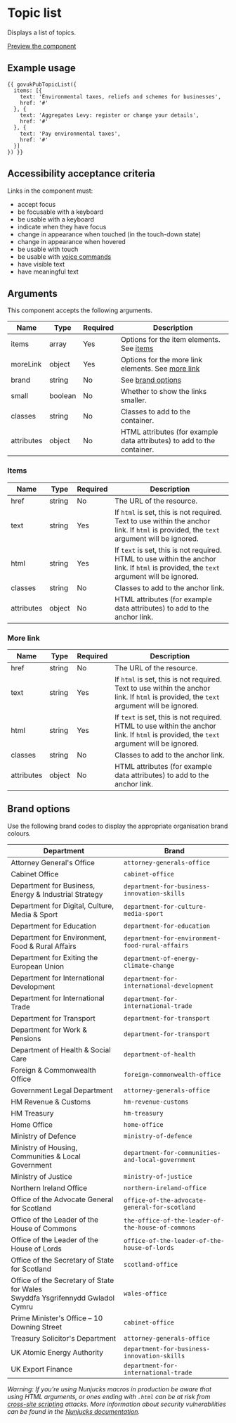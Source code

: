 # Topic list

Displays a list of topics.

[Preview the component](https://govuk-publishing-frontend.herokuapp.com/components/topic-list/)

## Example usage

```
{{ govukPubTopicList({
  items: [{
    text: 'Environmental taxes, reliefs and schemes for businesses',
    href: '#'
  }, {
    text: 'Aggregates Levy: register or change your details',
    href: '#'
  }, {
    text: 'Pay environmental taxes',
    href: '#'
  }]
}) }}
```

## Accessibility acceptance criteria

Links in the component must:

- accept focus
- be focusable with a keyboard
- be usable with a keyboard
- indicate when they have focus
- change in appearance when touched (in the touch-down state)
- change in appearance when hovered
- be usable with touch
- be usable with [voice commands](https://www.w3.org/WAI/perspectives/voice.html)
- have visible text
- have meaningful text

## Arguments

This component accepts the following arguments.

|Name|Type|Required|Description|
|---|---|---|---|
|items|array|Yes|Options for the item elements. See [items](#items)|
|moreLink|object|Yes|Options for the more link elements. See [more link](#more-link)|
|brand|string|No|See [brand options](#brand-options)|
|small|boolean|No|Whether to show the links smaller.|
|classes|string|No|Classes to add to the container.|
|attributes|object|No|HTML attributes (for example data attributes) to add to the container.|

### Items

|Name|Type|Required|Description|
|---|---|---|---|
|href|string|No|The URL of the resource.|
|text|string|Yes|If `html` is set, this is not required. Text to use within the anchor link. If `html` is provided, the `text` argument will be ignored.|
|html|string|Yes|If `text` is set, this is not required. HTML to use within the anchor link. If `html` is provided, the `text` argument will be ignored.|
|classes|string|No|Classes to add to the anchor link.|
|attributes|object|No|HTML attributes (for example data attributes) to add to the anchor link.|

### More link

|Name|Type|Required|Description|
|---|---|---|---|
|href|string|No|The URL of the resource.|
|text|string|Yes|If `html` is set, this is not required. Text to use within the anchor link. If `html` is provided, the `text` argument will be ignored.|
|html|string|Yes|If `text` is set, this is not required. HTML to use within the anchor link. If `html` is provided, the `text` argument will be ignored.|
|classes|string|No|Classes to add to the anchor link.|
|attributes|object|No|HTML attributes (for example data attributes) to add to the anchor link.|

## Brand options

Use the following brand codes to display the appropriate organisation brand colours.

|Department|Brand|
|---|---|
|Attorney General's Office|`attorney-generals-office`|
|Cabinet Office|`cabinet-office`|
|Department for Business, Energy & Industrial Strategy|`department-for-business-innovation-skills`|
|Department for Digital, Culture, Media & Sport|`department-for-culture-media-sport`|
|Department for Education|`department-for-education`|
|Department for Environment, Food & Rural Affairs|`department-for-environment-food-rural-affairs`|
|Department for Exiting the European Union|`department-of-energy-climate-change`|
|Department for International Development|`department-for-international-development`|
|Department for International Trade|`department-for-international-trade`|
|Department for Transport|`department-for-transport`|
|Department for Work & Pensions|`department-for-transport`|
|Department of Health & Social Care|`department-of-health`|
|Foreign & Commonwealth Office|`foreign-commonwealth-office`|
|Government Legal Department|`attorney-generals-office`|
|HM Revenue & Customs|`hm-revenue-customs`|
|HM Treasury|`hm-treasury`|
|Home Office|`home-office`|
|Ministry of Defence|`ministry-of-defence`|
|Ministry of Housing, Communities & Local Government|`department-for-communities-and-local-government`|
|Ministry of Justice|`ministry-of-justice`|
|Northern Ireland Office|`northern-ireland-office`|
|Office of the Advocate General for Scotland|`office-of-the-advocate-general-for-scotland`|
|Office of the Leader of the House of Commons|`the-office-of-the-leader-of-the-house-of-commons`|
|Office of the Leader of the House of Lords|`office-of-the-leader-of-the-house-of-lords`|
|Office of the Secretary of State for Scotland|`scotland-office`|
|Office of the Secretary of State for Wales<br>Swyddfa Ysgrifennydd Gwladol Cymru|`wales-office`|
|Prime Minister's Office – 10 Downing Street|`cabinet-office`|
|Treasury Solicitor's Department|`attorney-generals-office`|
|UK Atomic Energy Authority|`department-for-business-innovation-skills`|
|UK Export Finance|`department-for-international-trade`|


*Warning: If you’re using Nunjucks macros in production be aware that using HTML arguments, or ones ending with `.html` can be at risk from [cross-site scripting](https://en.wikipedia.org/wiki/Cross-site_scripting) attacks. More information about security vulnerabilities can be found in the [Nunjucks documentation](https://mozilla.github.io/nunjucks/api.html#user-defined-templates-warning).*
